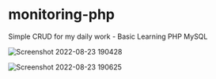 # monitoring-php
Simple CRUD for my daily work - Basic Learning PHP MySQL

![Screenshot 2022-08-23 190428](https://user-images.githubusercontent.com/87930640/186153553-44282930-216e-48a3-8391-1109be6e8a85.png)

![Screenshot 2022-08-23 190625](https://user-images.githubusercontent.com/87930640/186153935-feb1a8cc-b5f4-4502-9cd0-3c77cd8ba635.png)
